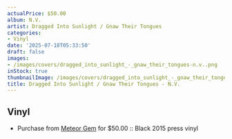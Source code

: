 ```yaml
---
actualPrice: $50.00
album: N.V.
artist: Dragged Into Sunlight / Gnaw Their Tongues
categories:
- Vinyl
date: '2025-07-18T05:33:50'
draft: false
images:
- /images/covers/dragged_into_sunlight_-_gnaw_their_tongues-n.v..png
inStock: true
thumbnailImage: /images/covers/dragged_into_sunlight_-_gnaw_their_tongues-n.v.-thumb.png
title: Dragged Into Sunlight / Gnaw Their Tongues - N.V.
---
```


## Vinyl
* Purchase from [Meteor Gem](https://meteor-gem.com/products/used-dragged-into-sunlight-gnaw-their-tongues-n-v-lp) for $50.00 :: Black 2015 press vinyl
